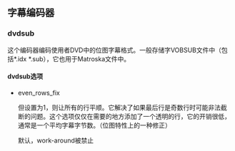 ## 字幕编码器 ##
### dvdsub ###
这个编码器编码使用者DVD中的位图字幕格式。一般存储字VOBSUB文件中（包括*.idx *.sub），它也用于Matroska文件中。

#### dvdsub选项 ####

- even_rows_fix

    但设置为1，则让所有的行平顺。它解决了如果最后行是奇数行时可能非法截断的问题。这个选项仅仅在需要的地方添加了一个透明的行，它的开销很低，通常是一个平均字幕字节数。（位图特性上的一种修正）

    默认，work-around被禁止 
